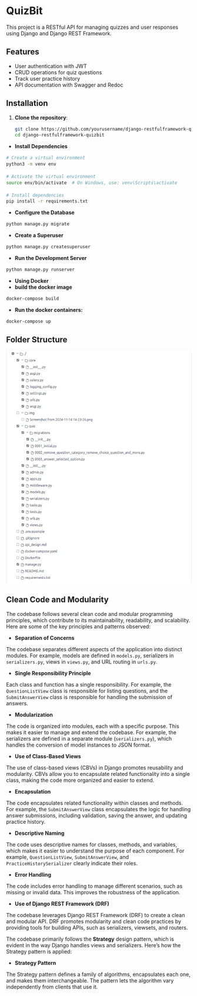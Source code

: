 # QuizBit

This project is a RESTful API for managing quizzes and user responses using Django and Django REST Framework.

## Features

- User authentication with JWT
- CRUD operations for quiz questions
- Track user practice history
- API documentation with Swagger and Redoc

## Installation

1. **Clone the repository**:
   ```bash
   git clone https://github.com/yourusername/django-restfulframework-quizbit.git
   cd django-restfulframework-quizbit
   ```


- **Install Dependencies**
```bash
# Create a virtual environment
python3 -m venv env

# Activate the virtual environment
source env/bin/activate  # On Windows, use: venv\Scripts\activate

# Install dependencies
pip install -r requirements.txt
```

- **Configure the Database**
```bash
python manage.py migrate
```

- **Create a Superuser**
```bash
python manage.py createsuperuser
```
- **Run the Development Server**
```bash
python manage.py runserver
```

- **Using Docker**
- **build the docker image**
```bash
docker-compose build
```
- **Run the docker containers:**
```bash
docker-compose up
```
## Folder Structure

[![Directory docs](img/direct.png)](https://github.com/Sagor0078/django-restfulframework-quizbit)


## Clean Code and Modularity

The codebase follows several clean code and modular programming principles, which contribute to its maintainability, readability, and scalability. Here are some of the key principles and patterns observed:

- **Separation of Concerns**

The codebase separates different aspects of the application into distinct modules. For example, models are defined in `models.py`, serializers in `serializers.py`, views in `views.py`, and URL routing in `urls.py`.

- **Single Responsibility Principle**

Each class and function has a single responsibility. For example, the `QuestionListView` class is responsible for listing questions, and the `SubmitAnswerView` class is responsible for handling the submission of answers.

- **Modularization**

The code is organized into modules, each with a specific purpose. This makes it easier to manage and extend the codebase. For example, the serializers are defined in a separate module (`serializers.py`), which handles the conversion of model instances to JSON format.

- **Use of Class-Based Views**

The use of class-based views (CBVs) in Django promotes reusability and modularity. CBVs allow you to encapsulate related functionality into a single class, making the code more organized and easier to extend.

- **Encapsulation**

The code encapsulates related functionality within classes and methods. For example, the `SubmitAnswerView` class encapsulates the logic for handling answer submissions, including validation, saving the answer, and updating practice history.

- **Descriptive Naming**

The code uses descriptive names for classes, methods, and variables, which makes it easier to understand the purpose of each component. For example, `QuestionListView`, `SubmitAnswerView`, and `PracticeHistorySerializer` clearly indicate their roles.

- **Error Handling**

The code includes error handling to manage different scenarios, such as missing or invalid data. This improves the robustness of the application.

- **Use of Django REST Framework (DRF)**

The codebase leverages Django REST Framework (DRF) to create a clean and modular API. DRF promotes modularity and clean code practices by providing tools for building APIs, such as serializers, viewsets, and routers.


The codebase primarily follows the **Strategy** design pattern, which is evident in the way Django handles views and serializers. Here’s how the Strategy pattern is applied:

- **Strategy Pattern**

The Strategy pattern defines a family of algorithms, encapsulates each one, and makes them interchangeable. The pattern lets the algorithm vary independently from clients that use it.



